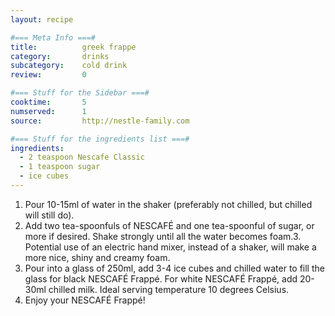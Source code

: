 ```yaml
---
layout: recipe

#=== Meta Info ===#
title: 			greek frappe
category:		drinks
subcategory:	cold drink
review:			0

#=== Stuff for the Sidebar ===#
cooktime:		5
numserved:		1
source:			http://nestle-family.com

#=== Stuff for the ingredients list ===#
ingredients:
  - 2 teaspoon Nescafe Classic
  - 1 teaspoon sugar
  - ice cubes
---
```


1. Pour 10-15ml of water in the shaker (preferably not chilled, but chilled will still do).
2. Add two tea-spoonfuls of NESCAFÉ and one tea-spoonful of sugar, or more if desired.
Shake strongly until all the water becomes foam.3. Potential use of an electric hand mixer, instead of a shaker, will make a more nice, shiny and creamy foam.
4. Pour into a glass of 250ml, add 3-4 ice cubes and chilled water to fill the glass for black NESCAFÉ Frappé. For white NESCAFÉ Frappé, add 20-30ml chilled milk. Ideal serving temperature 10 degrees Celsius.
5. Enjoy your NESCAFÉ Frappé!
